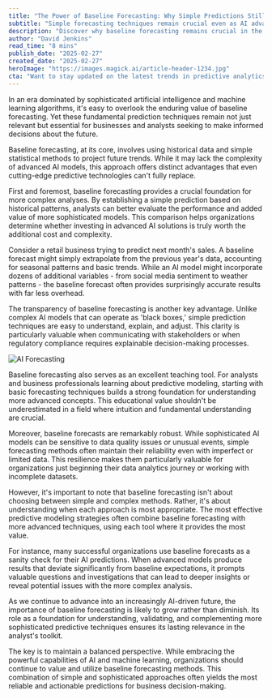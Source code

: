 ```yaml
---
title: "The Power of Baseline Forecasting: Why Simple Predictions Still Matter in the AI Era"
subtitle: "Simple forecasting techniques remain crucial even as AI advances"
description: "Discover why baseline forecasting remains crucial in the age of AI. Learn how simple prediction techniques provide essential foundations for business decision-making and complement advanced analytics methods."
author: "David Jenkins"
read_time: "8 mins"
publish_date: "2025-02-27"
created_date: "2025-02-27"
heroImage: "https://images.magick.ai/article-header-1234.jpg"
cta: "Want to stay updated on the latest trends in predictive analytics and AI? Follow us on LinkedIn for regular insights, expert perspectives, and practical tips for combining traditional and cutting-edge forecasting techniques."
---
```


In an era dominated by sophisticated artificial intelligence and machine learning algorithms, it's easy to overlook the enduring value of baseline forecasting. Yet these fundamental prediction techniques remain not just relevant but essential for businesses and analysts seeking to make informed decisions about the future.

Baseline forecasting, at its core, involves using historical data and simple statistical methods to project future trends. While it may lack the complexity of advanced AI models, this approach offers distinct advantages that even cutting-edge predictive technologies can't fully replace.

First and foremost, baseline forecasting provides a crucial foundation for more complex analyses. By establishing a simple prediction based on historical patterns, analysts can better evaluate the performance and added value of more sophisticated models. This comparison helps organizations determine whether investing in advanced AI solutions is truly worth the additional cost and complexity.

Consider a retail business trying to predict next month's sales. A baseline forecast might simply extrapolate from the previous year's data, accounting for seasonal patterns and basic trends. While an AI model might incorporate dozens of additional variables - from social media sentiment to weather patterns - the baseline forecast often provides surprisingly accurate results with far less overhead.

The transparency of baseline forecasting is another key advantage. Unlike complex AI models that can operate as 'black boxes,' simple prediction techniques are easy to understand, explain, and adjust. This clarity is particularly valuable when communicating with stakeholders or when regulatory compliance requires explainable decision-making processes.

![AI Forecasting](https://i.magick.ai/aligned-techniques.jpg)

Baseline forecasting also serves as an excellent teaching tool. For analysts and business professionals learning about predictive modeling, starting with basic forecasting techniques builds a strong foundation for understanding more advanced concepts. This educational value shouldn't be underestimated in a field where intuition and fundamental understanding are crucial.

Moreover, baseline forecasts are remarkably robust. While sophisticated AI models can be sensitive to data quality issues or unusual events, simple forecasting methods often maintain their reliability even with imperfect or limited data. This resilience makes them particularly valuable for organizations just beginning their data analytics journey or working with incomplete datasets.

However, it's important to note that baseline forecasting isn't about choosing between simple and complex methods. Rather, it's about understanding when each approach is most appropriate. The most effective predictive modeling strategies often combine baseline forecasting with more advanced techniques, using each tool where it provides the most value.

For instance, many successful organizations use baseline forecasts as a sanity check for their AI predictions. When advanced models produce results that deviate significantly from baseline expectations, it prompts valuable questions and investigations that can lead to deeper insights or reveal potential issues with the more complex analysis.

As we continue to advance into an increasingly AI-driven future, the importance of baseline forecasting is likely to grow rather than diminish. Its role as a foundation for understanding, validating, and complementing more sophisticated predictive techniques ensures its lasting relevance in the analyst's toolkit.

The key is to maintain a balanced perspective. While embracing the powerful capabilities of AI and machine learning, organizations should continue to value and utilize baseline forecasting methods. This combination of simple and sophisticated approaches often yields the most reliable and actionable predictions for business decision-making.